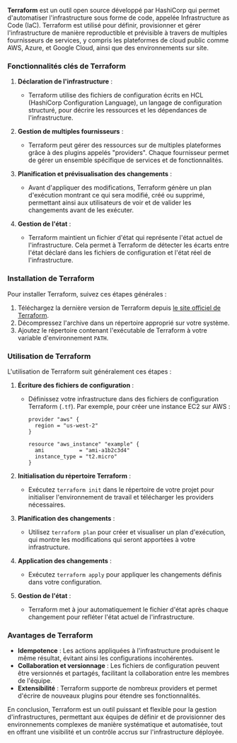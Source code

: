 **Terraform** est un outil open source développé par HashiCorp qui permet d'automatiser l'infrastructure sous forme de code, appelée Infrastructure as Code (IaC). Terraform est utilisé pour définir, provisionner et gérer l'infrastructure de manière reproductible et prévisible à travers de multiples fournisseurs de services, y compris les plateformes de cloud public comme AWS, Azure, et Google Cloud, ainsi que des environnements sur site.

### Fonctionnalités clés de Terraform

1. **Déclaration de l'infrastructure** :
   - Terraform utilise des fichiers de configuration écrits en HCL (HashiCorp Configuration Language), un langage de configuration structuré, pour décrire les ressources et les dépendances de l'infrastructure.

2. **Gestion de multiples fournisseurs** :
   - Terraform peut gérer des ressources sur de multiples plateformes grâce à des plugins appelés "providers". Chaque fournisseur permet de gérer un ensemble spécifique de services et de fonctionnalités.

3. **Planification et prévisualisation des changements** :
   - Avant d'appliquer des modifications, Terraform génère un plan d'exécution montrant ce qui sera modifié, créé ou supprimé, permettant ainsi aux utilisateurs de voir et de valider les changements avant de les exécuter.

4. **Gestion de l'état** :
   - Terraform maintient un fichier d'état qui représente l'état actuel de l'infrastructure. Cela permet à Terraform de détecter les écarts entre l'état déclaré dans les fichiers de configuration et l'état réel de l'infrastructure.

### Installation de Terraform

Pour installer Terraform, suivez ces étapes générales :

1. Téléchargez la dernière version de Terraform depuis [le site officiel de Terraform](https://www.terraform.io/downloads.html).
2. Décompressez l'archive dans un répertoire approprié sur votre système.
3. Ajoutez le répertoire contenant l'exécutable de Terraform à votre variable d'environnement `PATH`.

### Utilisation de Terraform

L'utilisation de Terraform suit généralement ces étapes :

1. **Écriture des fichiers de configuration** :
   - Définissez votre infrastructure dans des fichiers de configuration Terraform (`.tf`). Par exemple, pour créer une instance EC2 sur AWS :
     ```hcl
     provider "aws" {
       region = "us-west-2"
     }

     resource "aws_instance" "example" {
       ami           = "ami-a1b2c3d4"
       instance_type = "t2.micro"
     }
     ```

2. **Initialisation du répertoire Terraform** :
   - Exécutez `terraform init` dans le répertoire de votre projet pour initialiser l'environnement de travail et télécharger les providers nécessaires.

3. **Planification des changements** :
   - Utilisez `terraform plan` pour créer et visualiser un plan d'exécution, qui montre les modifications qui seront apportées à votre infrastructure.

4. **Application des changements** :
   - Exécutez `terraform apply` pour appliquer les changements définis dans votre configuration.

5. **Gestion de l'état** :
   - Terraform met à jour automatiquement le fichier d'état après chaque changement pour refléter l'état actuel de l'infrastructure.

### Avantages de Terraform

- **Idempotence** : Les actions appliquées à l'infrastructure produisent le même résultat, évitant ainsi les configurations incohérentes.
- **Collaboration et versionnage** : Les fichiers de configuration peuvent être versionnés et partagés, facilitant la collaboration entre les membres de l'équipe.
- **Extensibilité** : Terraform supporte de nombreux providers et permet d'écrire de nouveaux plugins pour étendre ses fonctionnalités.

En conclusion, Terraform est un outil puissant et flexible pour la gestion d'infrastructures, permettant aux équipes de définir et de provisionner des environnements complexes de manière systématique et automatisée, tout en offrant une visibilité et un contrôle accrus sur l'infrastructure déployée.